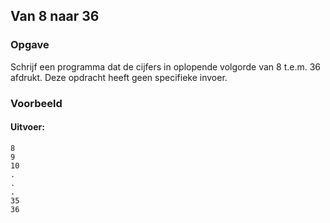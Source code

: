 ## Van 8 naar 36

### Opgave

Schrijf een programma dat de cijfers in oplopende volgorde van 8 t.e.m. 36 afdrukt. Deze opdracht heeft geen specifieke invoer.


### Voorbeeld


#### Uitvoer:

```
8
9
10
.
.
.
35
36

```
